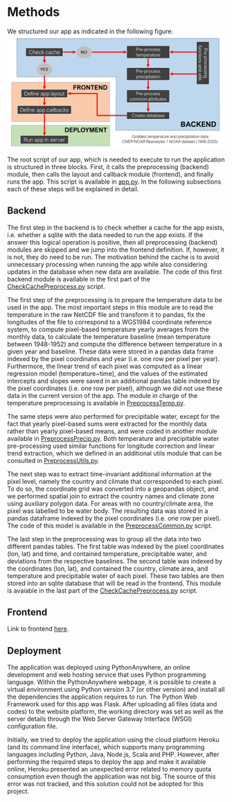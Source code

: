 # Methods

We structured our app as indicated in the following figure:
![alt text](figures/workflow.png?raw=true)

The root script of our app, which is needed to execute to run the application is structured in three blocks. First, it calls the preprocessing (backend) module, then calls the layout and callback module (frontend), and finally runs the app. This script is available in [app.py](https://github.com/carlesmila/GeotechClimateChange/blob/master/app.py). In the following subsections each of these steps will be explained in detail.

## Backend

The first step in the backend is to check whether a cache for the app exists, i.e. whether a sqlite with the data needed to run the app exists. If the answer this logical operation is positive, then all preprocessing (backend) modules are skipped and we jump into the frontend definition. If, however, it is not, they do need to be run. The motivation behind the cache is to avoid unnecessary processing when running the app while also considering updates in the database when new data are available. The code of this first backend module is available in the first part of the [CheckCachePreprocess.py](https://github.com/carlesmila/GeotechClimateChange/blob/master/CheckCachePreprocess.py) script.

The first step of the preprocessing is to prepare the temperature data to be used in the app. The most important steps in this module are to read the temperature in the raw NetCDF file and transform it to pandas, fix the longitudes of the file to correspond to a WGS1984 coordinate reference system, to compute pixel-based temperature yearly averages from the monthly data, to calculate the temperature baseline (mean temperature between 1948-1952) and compute the difference between temperature in a given year and baseline. These data were stored in a pandas data frame indexed by the pixel coordinates and year (i.e. one row per pixel per year). Furthermore, the linear trend of each pixel was computed as a linear regression model (temperature~time), and the values of the estimated intercepts and slopes were saved in an additional pandas table indexed by the pixel coordinates (i.e. one row per pixel), although we did not use these data in the current version of the app. The module in charge of the temperature preprocessing is available in [PreprocessTemp.py](https://github.com/carlesmila/GeotechClimateChange/blob/master/PreprocessTemp.py). 

The same steps were also performed for precipitable water, except for the fact that yearly pixel-based sums were extracted for the monthly data rather than yearly pixel-based means, and were coded in another module available in [PreprocessPrecip.py](https://github.com/carlesmila/GeotechClimateChange/blob/master/PreprocessPrecip.py). Both temperature and precipitable water pre-processing used similar functions for longitude correction and linear trend extraction, which we defined in an additional utils module that can be consulted in [PreprocessUtils.py](https://github.com/carlesmila/GeotechClimateChange/blob/master/PreprocessUtils.py).

The next step was to extract time-invariant additional information at the pixel level, namely the country and climate that corresponded to each pixel. To do so, the coordinate grid was converted into a geopandas object, and we performed spatial join to extract the country names and climate zone using auxiliary polygon data. For areas with no country/climate area, the pixel was labelled to be water body. The resulting data was stored in a pandas dataframe indexed by the pixel coordinates (i.e. one row per pixel). The code of this model is available in the [PreprocessCommon.py](https://github.com/carlesmila/GeotechClimateChange/blob/master/PreprocessCommon.py) script.

The last step in the preprocessing was to group all the data into two different pandas tables. The first table was indexed by the pixel coordinates (lon, lat) and time, and contained temperature, precipitable water, and deviations from the respective baselines. The second table was indexed by the coordinates (lon, lat), and contained the country, climate area, and temperature and precipitable water of each pixel. These two tables are then stored into an sqlite database that will be read in the frontend. This module is avaiable in the last part of the [CheckCachePreprocess.py](https://github.com/carlesmila/GeotechClimateChange/edit/master/documentation/methods.md) script.

## Frontend

Link to frontend [here](https://github.com/carlesmila/GeotechClimateChange/blob/master/DefineApp.py).

## Deployment

The application was deployed using PythonAnywhere, an online development and web hosting service that uses Python programming language. Within the PythonAnywhere webpage, it is possible to create a virtual environment using Python version 3.7 (or other version) and install all the dependencies the application requires to run. The Python Web Framework used for this app was Flask. After uploading all files (data and codes) to the website platform, the working directory was set as well as the server details through the Web Server Gateway Interface (WSGI) configuration file.

Initially, we tried to deploy the application using the cloud platform Heroku (and its command line interface), which supports many programming languages including Python, Java, Node.js, Scala and PHP. However, after performing the required steps to deploy the app and make it available online, Heroku presented an unexpected error related to memory quota consumption even though the application was not big. The source of this error was not tracked, and this solution could not be adopted for this project.

